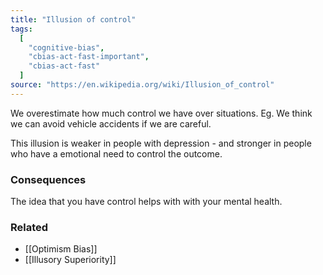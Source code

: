 ```yaml
---
title: "Illusion of control"
tags:
  [
    "cognitive-bias",
    "cbias-act-fast-important",
    "cbias-act-fast"
  ]
source: "https://en.wikipedia.org/wiki/Illusion_of_control"
---
```


We overestimate how much control we have over situations. Eg. We think we can avoid vehicle accidents if we are careful.

This illusion is weaker in people with depression - and stronger in people who have a emotional need to control the outcome.

### Consequences

The idea that you have control helps with with your mental health.

### Related

- [[Optimism Bias]]
- [[Illusory Superiority]]
